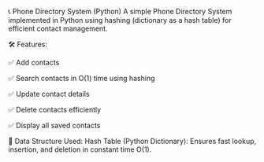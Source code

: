 📞 Phone Directory System (Python)
A simple Phone Directory System implemented in Python using hashing (dictionary as a hash table) for efficient contact management.

🛠 Features:

✅ Add contacts

✅ Search contacts in O(1) time using hashing

✅ Update contact details

✅ Delete contacts efficiently

✅ Display all saved contacts

📌 Data Structure Used:
Hash Table (Python Dictionary): Ensures fast lookup, insertion, and deletion in constant time O(1).
